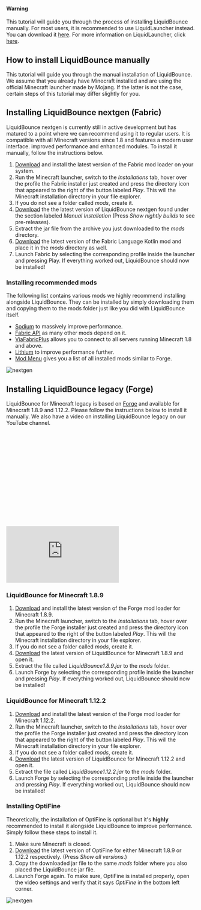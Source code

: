 <div class="note js-note">
	<span class="note-close js-close">
		<i class="fa fa-times"></i>
	</span>
	<h4 class="note-title"> Warning </h4>
	<p class="note-description">This tutorial will guide you through the process of installing LiquidBounce manually. For most users, it is recommended to use LiquidLauncher instead. You can download it <a href="/download">here</a>. For more information on LiquidLauncher, click <a href="docs/Tutorials/LiquidLauncher">here</a>.</p>
</div>


## How to install LiquidBounce manually

This tutorial will guide you through the manual installation of LiquidBounce. We assume that you already have Minecraft installed and are using the official Minecraft launcher made by Mojang. If the latter is not the case, certain steps of this tutorial may differ slightly for you. 

## Installing LiquidBounce nextgen (Fabric)

LiquidBounce nextgen is currently still in active development but has matured to a point where we can recommend using it to regular users. It is compatible with all Minecraft versions since 1.8 and features a modern user interface. improved performance and enhanced modules. To install it manually, follow the instructions below.

1. [Download](https://fabricmc.net/use/installer/) and install the latest version of the Fabric mod loader on your system.
2. Run the Minecraft launcher, switch to the *Installations* tab, hover over the profile the Fabric installer just created and press the directory icon that appeared to the right of the button labeled *Play*. This will the Minecraft installation directory in your file explorer.
3. If you do not see a folder called *mods*, create it.
4. [Download](/download) the the latest version of LiquidBounce nextgen found under the section labeled *Manual Installation* (Press *Show nightly builds* to see pre-releases).
5. Extract the jar file from the archive you just downloaded to the *mods* directory.
6. [Download](https://www.curseforge.com/minecraft/mc-mods/fabric-language-kotlin) the latest version of the Fabric Language Kotlin mod and place it in the *mods* directory as well.
7. Launch Fabric by selecting the corresponding profile inside the launcher and pressing Play. If everything worked out, LiquidBounce should now be installed!

### Installing recommended mods

The following list contains various mods we highly recommend installing alongside LiquidBounce. They can be installed by simply downloading them and copying them to the mods folder just like you did with LiquidBounce itself.

- [Sodium](https://modrinth.com/mod/sodium) to massively improve performance.
- [Fabric API](https://modrinth.com/mod/fabric-api) as many other mods depend on it.
- [ViaFabricPlus](https://modrinth.com/mod/viafabricplus) allows you to connect to all servers running Minecraft 1.8 and above.
- [Lithium](https://modrinth.com/mod/lithium) to improve performance further.
- [Mod Menu](https://modrinth.com/mod/modmenu) gives you a list of all installed mods similar to Forge.

![nextgen]($images$/nextgen-main-menu.jpg)

## Installing LiquidBounce legacy (Forge)

LiquidBounce for Minecraft legacy is based on [Forge](https://files.minecraftforge.net) and available for Minecraft 1.8.9 and 1.12.2. Please follow the instructions below to install it manually. We also have a video on installing LiquidBounce legacy on our YouTube channel.

<div class="fluid-width-video-wrapper" style="padding-top: 50%;">
    <iframe class="video js-responsive-video" src="https://www.youtube.com/embed/t47_U7f_ccg?showinfo=0" style="border:0" allowfullscreen="" id="fitvid0"></iframe>
</div>

### LiquidBounce for Minecraft 1.8.9
1. [Download](https://files.minecraftforge.net/net/minecraftforge/forge/index_1.8.9.html) and install the latest version of the Forge mod loader for Minecraft 1.8.9.
2. Run the Minecraft launcher, switch to the *Installations* tab, hover over the profile the Forge installer just created and press the directory icon that appeared to the right of the button labeled *Play*. This will the Minecraft installation directory in your file explorer.
3. If you do not see a folder called *mods*, create it.
4. [Download](https://liquidbounce.net/download) the latest version of LiquidBounce for Minecraft 1.8.9 and open it.
5. Extract the file called *LiquidBounce1.8.9.jar* to the *mods* folder.
6. Launch Forge by selecting the corresponding profile inside the launcher and pressing *Play*. If everything worked out, LiquidBounce should now be installed!

### LiquidBounce for Minecraft 1.12.2
1. [Download](https://files.minecraftforge.net/net/minecraftforge/forge/index_1.12.2.html) and install the latest version of the Forge mod loader for Minecraft 1.12.2.
2. Run the Minecraft launcher, switch to the *Installations* tab, hover over the profile the Forge installer just created and press the directory icon that appeared to the right of the button labeled *Play*. This will the Minecraft installation directory in your file explorer.
3. If you do not see a folder called *mods*, create it.
4. [Download](https://liquidbounce.net/download) the latest version of LiquidBounce for Minecraft 1.12.2 and open it.
5. Extract the file called *LiquidBounce1.12.2.jar* to the *mods* folder.
6. Launch Forge by selecting the corresponding profile inside the launcher and pressing *Play*. If everything worked out, LiquidBounce should now be installed!

### Installing OptiFine
Theoretically, the installation of OptiFine is optional but it's **highly** recommended to install it alongside LiquidBounce to improve performance. Simply follow these steps to install it.
1. Make sure Minecraft is closed.
2. [Download](https://optifine.net/downloads) the latest version of OptiFine for either Minecraft 1.8.9 or 1.12.2 respectively. (Press *Show all versions*.)
3. Copy the downloaded jar file to the same *mods* folder where you also placed the LiquidBounce jar file.
4. Launch Forge again. To make sure, OptiFine is installed properly, open the video settings and verify that it says *OptiFine* in the bottom left corner.

![nextgen]($images$/forge-main-menu.png)
